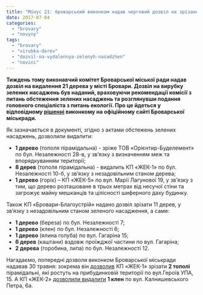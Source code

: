 ```yaml
---
title: "Мінус 21: броварський виконком надав черговий дозвіл на зрізання дерев"
date: 2017-07-04
categories: 
  - "brovary"
  - "novyny"
tags: 
  - "brovary"
  - "virubka-derev"
  - "dozvil-na-vydalennya-zelenyh-nasadzhen"
  - "novini"
---
```


**Тиждень тому виконавчий комітет Броварської міської ради надав дозвіл на видалення 21 дерева у місті Бровари. Дозвіл на вирубку зелених насаджень був наданий, враховуючи рекомендації комісії з питань обстеження зелених насаджень та розглянувши подання головного спеціаліста з питань екології. Про це йдеться у відповідному [рішенні](http://brovary-rada.gov.ua/documents/27456.html) виконкому на офіційному сайті Броварської міськради.**

Як зазначається в документі, згідно з актами обстежень зелених насаджень, дозволили видалити:

- **1 дерево** (тополя пірамідальна) - зріже ТОВ «Орієнтир-Буделемент» по бул. Незалежності 28-в, у зв’язку з визначенням меж та впорядкуванням території;
- **8 дерев** (тополя пірамідальна) - видалить КП «ЖЕК-1» по бул. Незалежності 10-б, у зв’язку з незадовільним станом дерева;
- **1 дерево** (горіх) – КП «ЖЕК-5» по вул. Марії Лагунової 19, у зв’язку з тим, що дерево розташоване в трьох метрах від несучої стіни та загрожує майну мешканців та цілісності шиферного даху будинку.

Також КП «Бровари-Благоустрій» надано дозвіл зрізати 11 дерев, у зв’язку з незадовільним станом зеленого насадження, а саме:

- **1 дерево** (береза) по бул. Незалежності 7;
- **1 дерево** (клен) по бул. Незалежності 6;
- **1 дерево** (ялина голуба) по вул. Гагаріна 15;
- **6 дерев** (каштани) вздовж проїжджої частини по вул. Гагаріна;
- **2 дерева** (горобина, липа) по бул. Незалежності 12.

Нагадаємо, попередні дозволи виконком Броварської міськради надавав 30 травня: зокрема він [дозволив](http://brovary-rada.gov.ua/documents/27304.html) КП «ЖЕК-1» зрізати **2 тополі** пірамідальні, які ростуть на прибудинковій території по вул.Героїв УПА, 15. А КП «ЖЕК-2» [дозволили видалити](http://brovary-rada.gov.ua/documents/27305.html) **1 клен** по вул. Калнишевського Петра, 6а.
